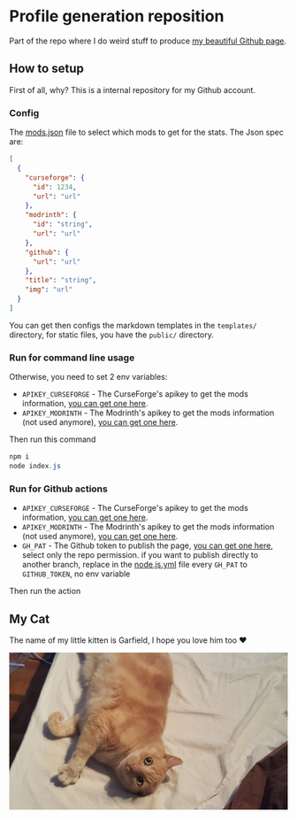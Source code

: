 # Profile generation reposition

Part of the repo where I do weird stuff to produce [my beautiful Github page](https://github.com/ate47/).

## How to setup

First of all, why? This is a internal repository for my Github account.

### Config

The [mods.json](minecraft/mods.json) file to select which mods to get for the stats. The Json spec are:

```json
[
  {
    "curseforge": {
      "id": 1234,
      "url": "url"
    },
    "modrinth": {
      "id": "string",
      "url": "url"
    },
    "github": {
      "url": "url"
    },
    "title": "string",
    "img": "url"
  }
]
```

You can get then configs the markdown templates in the `templates/` directory, for static files, you have the `public/` directory.

### Run for command line usage

Otherwise, you need to set 2 env variables:

- `APIKEY_CURSEFORGE` - The CurseForge's apikey to get the mods information, [you can get one here](https://docs.curseforge.com/#getting-started).
- `APIKEY_MODRINTH` - The Modrinth's apikey to get the mods information (not used anymore), [you can get one here](https://modrinth.com/settings/security).

Then run this command

```powershell
npm i
node index.js
```

### Run for Github actions

- `APIKEY_CURSEFORGE` - The CurseForge's apikey to get the mods information, [you can get one here](https://docs.curseforge.com/#getting-started).
- `APIKEY_MODRINTH` - The Modrinth's apikey to get the mods information (not used anymore), [you can get one here](https://modrinth.com/settings/security).
- `GH_PAT` - The Github token to publish the page, [you can get one here](https://github.com/settings/tokens), select only the repo permission. if you want to publish directly to another branch, replace in the [node.js.yml](.github/workflows/node.js.yml) file every `GH_PAT` to `GITHUB_TOKEN`, no env variable

Then run the action

## My Cat

The name of my little kitten is Garfield, I hope you love him too ❤️

![my cat](public/imgs/garfield.jpg)
